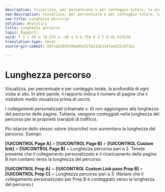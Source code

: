 ```yaml
---
description: Visualizza, per percentuale e per conteggio totale, la profondità di ogni visita al sito. In altre parole, il rapporto indica il numero di pagine che il visitatore medio visualizza prima di uscire.
seo-description: Visualizza, per percentuale e per conteggio totale, la profondità di ogni visita al sito. In altre parole, il rapporto indica il numero di pagine che il visitatore medio visualizza prima di uscire.
seo-title: Lunghezza percorso
solution: Analytics
title: Lunghezza percorso
topic: Rapporti
uuid: f 1 c 29 e 78-279 a -46 a 5-b 758-d 4 f 0 da 629239
translation-type: tm+mt
source-git-commit: 86fe1b3650100a05e52fb2102134fee515c871b1

---
```



# Lunghezza percorso

Visualizza, per percentuale e per conteggio totale, la profondità di ogni visita al sito. In altre parole, il rapporto indica il numero di pagine che il visitatore medio visualizza prima di uscire.

I collegamenti personalizzati (chiamate s. tl) non aggiungono alla lunghezza del percorso delle pagine. Tuttavia, vengono conteggiati nella lunghezza del percorso per le proprietà (variabili di traffico).

Più istanze dello stesso valore (ricariche) non aumentano la lunghezza del percorso. Esempi:

**[!UICONTROL Page A]** &gt; **[!UICONTROL Page B]** &gt; **[!UICONTROL Custom link]** &gt; **[!UICONTROL Page B]** = Lunghezza percorso pari a 2. Tenete presente che il collegamento personalizzato e il ricaricamento della pagina B non contano verso la lunghezza del percorso.

**[!UICONTROL Prop A]** &gt; **[!UICONTROL Custom Link pass Prop B]** &gt; **[!UICONTROL Prop C]** = Lunghezza percorso pari a 3. (Notare che il collegamento personalizzato per Prop B è conteggiato verso la lunghezza del percorso.)
